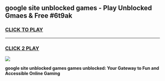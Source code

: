 
## google site unblocked games - Play Unblocked Gmaes & Free #6t9ak
<h3>
<a href="https://news.freeplayer.one?title=google_site_unblocked_games&ref=03M">CLICK TO PLAY</a></h3>
<hr>

<h3>
<a href="https://news.freeplayer.one?title=google_site_unblocked_games&ref=03M">CLICK 2 PLAY</a>
  
</h3>

<a href="https://news.freeplayer.one?title=google_site_unblocked_games&ref=03M"><img src="https://clearcache.store/games.png"></a>


**google site unblocked games games unblocked: Your Gateway to Fun and Accessible Online Gaming**
